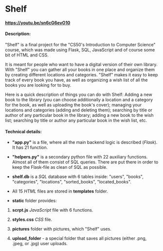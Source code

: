 # Shelf
#### https://youtu.be/sn6cG6evO10
#### Description:
"Shelf" is a final project for the "CS50's Introduction to Computer Science" course, which was made using Flask, SQL, JavaScript and of course some bit of HTML and CSS.

It is meant for people who want to have a digital version of their own library. With "Shelf" you can gather all your books in one place and organize them by creating different locations and categories. "Shelf" makes it easy to keep track of every book you have, as well as organizing a wish list of all the books you are looking for to buy.

Here is a quick description of things you can do with Shelf:
Adding a new book to the library (you can choose additionally a location and a category for the book, as well as uploading the book's cover); managing your locations and categories (adding and deleting them); searching by title or author of any particular book in the library; adding a new book to the wish list; searching by title or author any particular book in the wish list, etc.

#### Technical details:

- **"app.py"** is a file, where all the main backend logic is described (*Flask*). It has 21 function.

- **"helpers.py"** is a secondary python file with 22 auxiliary functions. Almost all of them consist of SQL queries. There are put there in order to keep the Flask-file as clean of SQL as possible.

- **shelf.db** is a *SQL* database with 6 tables inside: "users", "books", "categories", "locations", "sorted_books", "located_books".

- All 15 *HTML* files are stored in **templates** folder.

- **static** folder provides:

1. **scrpt.js** *JavaScript* file with 6 functions.

2. **styles.css** *CSS* file.

3. **pictures** folder with pictures, which "Shelf" uses.

4. **upload_folder** - a special folder that saves all pictures (either .png, .jpeg, or .jpg) user uploads.
